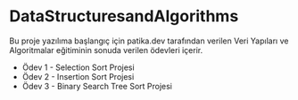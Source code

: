 # DataStructuresandAlgorithms

Bu proje yazılıma başlangıç için patika.dev tarafından verilen Veri Yapıları ve Algoritmalar eğitiminin sonuda verilen ödevleri içerir.

- Ödev 1 - Selection Sort Projesi
- Ödev 2 - Insertion Sort Projesi
- Ödev 3 - Binary Search Tree Sort Projesi
